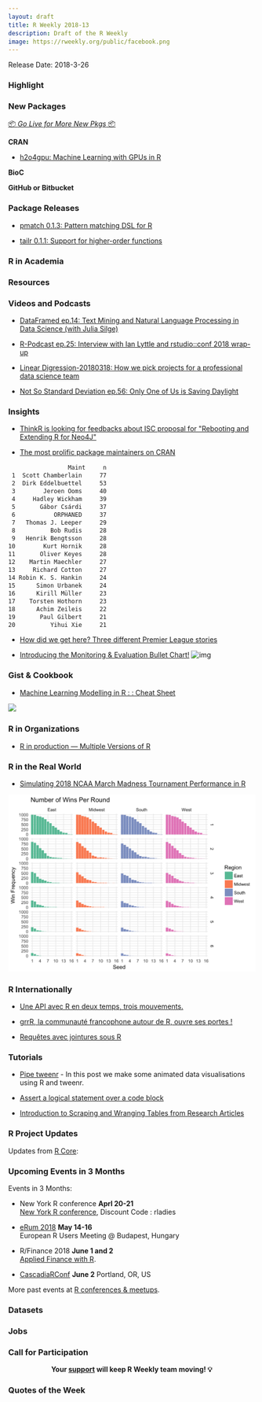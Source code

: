 ```yaml
---
layout: draft
title: R Weekly 2018-13
description: Draft of the R Weekly
image: https://rweekly.org/public/facebook.png
---
```


Release Date: 2018-3-26

###  Highlight



###  New Packages

<p class="added-hostname"><a href="https://rweekly.org/live" target="_blank" class="externalLink">📦 <i>Go Live for More New Pkgs</i> 📦</a></p>

**CRAN**

* [h2o4gpu: Machine Learning with GPUs in R](https://CRAN.R-project.org/package=h2o4gpu)

**BioC**


**GitHub or Bitbucket**



### Package Releases

+ [pmatch 0.1.3: Pattern matching DSL for R](https://mailund.github.io/r-programmer-blog/2018/03/22/pmatch-0-1-3/)

+ [tailr 0.1.1: Support for higher-order functions](https://mailund.github.io/r-programmer-blog/2018/03/17/tailr-v0.1.1/)

###  R in Academia




###  Resources



###  Videos and Podcasts

+ [DataFramed ep.14: Text Mining and Natural Language Processing in Data Science (with Julia Silge)](https://www.datacamp.com/community/podcast/text-mining-nlproc)

+ [R-Podcast ep.25: Interview with Ian Lyttle and rstudio::conf 2018 wrap-up](https://r-podcast.org/episode/025-rstudioconf-ian-lyttle/)

+ [Linear Digression-20180318: How we pick projects for a professional data science team](http://lineardigressions.com/)

+ [Not So Standard Deviation ep.56: Only One of Us is Saving Daylight](http://nssdeviations.com/56-only-one-of-us-is-saving-daylight)

### Insights

+ [ThinkR is looking for feedbacks about ISC proposal for "Rebooting and Extending R for Neo4J"](https://github.com/ThinkR-open/isc-proposal)

+ [The most prolific package maintainers on CRAN](http://blog.revolutionanalytics.com/2018/03/the-most-prolific-package-maintainers-on-cran.html)

```
                 Maint     n
 1  Scott Chamberlain     77
 2  Dirk Eddelbuettel     53
 3        Jeroen Ooms     40
 4     Hadley Wickham     39
 5       Gábor Csárdi     37
 6           ORPHANED     37
 7   Thomas J. Leeper     29
 8          Bob Rudis     28
 9   Henrik Bengtsson     28
10        Kurt Hornik     28
11       Oliver Keyes     28
12    Martin Maechler     27
13     Richard Cotton     27
14 Robin K. S. Hankin     24
15      Simon Urbanek     24
16      Kirill Müller     23
17    Torsten Hothorn     23
18      Achim Zeileis     22
19       Paul Gilbert     21
20          Yihui Xie     21
```

+ [How did we get here? Three different Premier League stories](https://austinwehrwein.com/post/epltimeline/)

+ [Introducing the Monitoring & Evaluation Bullet Chart!](http://www.acdivoca.org/2018/03/introducing-the-monitoring-and-evaluation-bullet-chart/)
![img](https://i.imgur.com/8FrfaRW.png)

### Gist & Cookbook

+ [Machine Learning Modelling in R : : Cheat Sheet](http://www.thertrader.com/2018/03/22/machine-learning-modelling-in-r-cheat-sheet/)

![](http://www.thertrader.com/wp-content/uploads/2018/03/Picture3-300x223.jpg)

###  R in Organizations

+ [R in production — Multiple Versions of R](https://rviews.rstudio.com/2018/03/21/multiple-versions-of-r/)


### R in the Real World

+ [Simulating 2018 NCAA March Madness Tournament Performance in R](https://mattkmiecik.com/post-Simulating-2018-NCAA-March-Madness-Tournament-Performance-in-R.html)

![](https://github.com/mkmiecik14/mkmiecik14.github.io/blob/master/post-Simulating-2018-NCAA-March-Madness-Tournament-Performance-in-R_files/figure-html/unnamed-chunk-8-1.png?raw=true)


### R Internationally

+ [Une API avec R en deux temps, trois mouvements.](https://thinkr.fr/api-r-deux-temps-trois-mouvements/)

+ [grrR, la communauté francophone autour de R, ouvre ses portes !](http://frama.link/r-grrr)

+ [Requêtes avec jointures sous R](https://tutoriels-data-mining.blogspot.fr/2018/03/requetes-avec-jointures-sous-r.html)


###  Tutorials

+ [Pipe tweenr](http://lenkiefer.com/2018/03/18/pipe-tweenr/) - In this post we make some animated data visualisations using R and tweenr.

+ [Assert a logical statement over a code block](https://coolbutuseless.bitbucket.io/2018/03/22/assert-condition-over-a-code-block/)

+ [Introduction to Scraping and Wranging Tables from Research Articles](http://research.libd.org/rstatsclub/2018/03/19/introduction-to-scraping-and-wranging-tables-from-research-articles/#.WrS3N8jjLOQ)

<!--<div class="post-more-begin"></div><div class="post-more-end"></div>-->

###  R Project Updates

Updates from [R Core](http://developer.r-project.org/blosxom.cgi/R-devel/NEWS):



###  Upcoming Events in 3 Months

Events in 3 Months:

+ New York R conference **Aprl 20-21** <br />
[New York R conference](https://www.rstats.nyc/), Discount Code : rladies

+ [eRum 2018](http://2018.erum.io) **May 14-16** <br />
European R Users Meeting @ Budapest, Hungary

+ R/Finance 2018 **June 1 and 2** <br />
[Applied Finance with R](http://www.rinfinance.com).

+ [CascadiaRConf](https://cascadiarconf.com/) **June 2**
Portland, OR, US

<!--
+ [7eme Rencontres R](https://r2018-rennes.sciencesconf.org/)  **July 5 & 6** <br />
Rennes - Agrocampus

+ [useR! 2018](https://user2018.r-project.org/) **July 10** <br />
The annual useR! conference is the main meeting of the international R user and developer community.

+ [LatinR 2018](http://latin-r.com/) **Sept 4-5** <br />
Buenos Aires, Argentina. -->

More past events at [R conferences & meetups](https://conf.rweekly.org).

### Datasets




### Jobs




###  Call for Participation



<p class="hide-support added-hostname support-rweekly" style="text-align: center;font-weight: bold;">Your <a class="non-visited externalLink" href="https://www.patreon.com/rweekly" onclick="pas(this)">support</a> will keep R Weekly team moving! 💡</p>

###  Quotes of the Week

